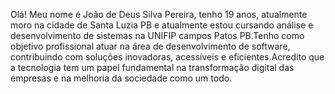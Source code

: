 Olá! Meu nome é João de Deus Silva Pereira, tenho 19 anos, atualmente moro na cidade de Santa Luzia PB e atualmente estou cursando análise e desenvolvimento de sistemas na UNIFIP campos Patos PB.Tenho como objetivo profissional atuar na área de desenvolvimento de software, contribuindo com soluções inovadoras, acessíveis e eficientes.Acredito que a tecnologia tem um papel fundamental na transformação digital das empresas e na melhoria da sociedade como um todo.
